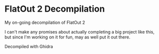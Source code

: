 # FlatOut 2 Decompilation
My on-going decompilation of FlatOut 2


I can't make any promises about actually completing a big project like this, but since I'm working on it for fun, may as well put it out there.

Decompiled with Ghidra

